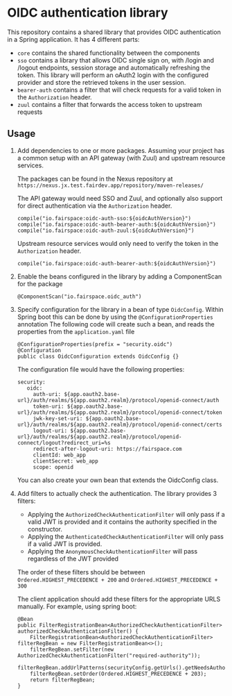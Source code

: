 # OIDC authentication library
This repository contains a shared library that provides OIDC authentication
in a Spring application. It has 4 different parts:
* `core` contains the shared functionality between the components
* `sso` contains a library that allows OIDC single sign on, with /login and /logout endpoints, session storage and 
  automatically refreshing the token. This library will perform an oAuth2 login with the configured provider
  and store the retrieved tokens in the user session.
* `bearer-auth` contains a filter that will check requests for a valid token in the `Authorization` header.
* `zuul` contains a filter that forwards the access token to upstream requests

## Usage

1. Add dependencies to one or more packages. Assuming your project has a common setup with an API gateway 
   (with Zuul) and upstream resource services.
   
   The packages can be found in the Nexus repository at `https://nexus.jx.test.fairdev.app/repository/maven-releases/`
   
   The API gateway would need SSO and Zuul, and optionally also support for direct authentication via 
   the `Authorization` header.
   
   ```
   compile("io.fairspace:oidc-auth-sso:${oidcAuthVersion}")
   compile("io.fairspace:oidc-auth-bearer-auth:${oidcAuthVersion}")
   compile("io.fairspace:oidc-auth-zuul:${oidcAuthVersion}")
   ```
   
   Upstream resource services would only need to verify the token in the `Authorization` header.

   ```
   compile("io.fairspace:oidc-auth-bearer-auth:${oidcAuthVersion}")
   ```
   
2. Enable the beans configured in the library by adding a ComponentScan for the package
   ```
   @ComponentScan("io.fairspace.oidc_auth")
   ```
   
3. Specify configuration for the library in a bean of type `OidcConfig`. Within Spring boot
   this can be done by using the `@ConfigurationProperties` annotation 
   The following code will create such a bean, and reads the properties from the `application.yaml` file 
   
   ```
   @ConfigurationProperties(prefix = "security.oidc")
   @Configuration
   public class OidcConfiguration extends OidcConfig {}
   ```
    
   The configuration file would have the following properties:   
   ```
   security:
      oidc:
        auth-uri: ${app.oauth2.base-url}/auth/realms/${app.oauth2.realm}/protocol/openid-connect/auth
        token-uri: ${app.oauth2.base-url}/auth/realms/${app.oauth2.realm}/protocol/openid-connect/token
        jwk-key-set-uri: ${app.oauth2.base-url}/auth/realms/${app.oauth2.realm}/protocol/openid-connect/certs
        logout-uri: ${app.oauth2.base-url}/auth/realms/${app.oauth2.realm}/protocol/openid-connect/logout?redirect_uri=%s
        redirect-after-logout-uri: https://fairspace.com
        clientId: web_app
        clientSecret: web_app
        scope: openid
   ```
   
   You can also create your own bean that extends the OidcConfig class.
   
4. Add filters to actually check the authentication. The library provides 3 filters:
   * Applying the `AuthorizedCheckAuthenticationFilter` will only pass if a valid JWT is provided and it
     contains the authority specified in the constructor.
   * Applying the `AuthenticatedCheckAuthenticationFilter` will only pass if a valid JWT is provided.
   * Applying the `AnonymousCheckAuthenticationFilter` will pass regardless of the JWT provided
   
   The order of these filters should be between `Ordered.HIGHEST_PRECEDENCE + 200` and `Ordered.HIGHEST_PRECEDENCE + 300`
   
   The client application should add these filters for the appropriate URLS manually. For example, using spring boot:
   
   ```
   @Bean
   public FilterRegistrationBean<AuthorizedCheckAuthenticationFilter> authorizedCheckAuthenticationFilter() {
       FilterRegistrationBean<AuthorizedCheckAuthenticationFilter> filterRegBean = new FilterRegistrationBean<>();
       filterRegBean.setFilter(new AuthorizedCheckAuthenticationFilter("required-authority"));
       filterRegBean.addUrlPatterns(securityConfig.getUrls().getNeedsAuthorization());
       filterRegBean.setOrder(Ordered.HIGHEST_PRECEDENCE + 203);
       return filterRegBean;
   } 
   ```


 